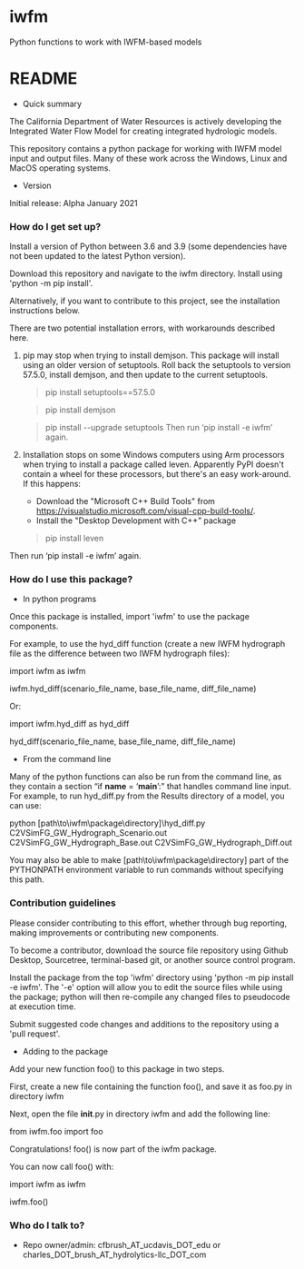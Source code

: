 # iwfm

Python functions to work with IWFM-based models

# README #

* Quick summary

The California Department of Water Resources is actively developing the Integrated Water Flow Model for creating integrated hydrologic models. 

This repository contains a python package for working with IWFM model input and output files. Many of these work across the Windows, Linux and MacOS operating systems.

* Version

Initial release: Alpha January 2021

### How do I get set up? ###

Install a version of Python between 3.6 and 3.9 (some dependencies have not been updated to the latest Python version).

Download this repository and navigate to the iwfm directory. Install using 'python -m pip install'. 

Alternatively, if you want to contribute to this project, see the installation instructions below.

There are two potential installation errors, with workarounds described here.

1. pip may stop when trying to install demjson. This package will install using an older version of setuptools.
Roll back the setuptools to version 57.5.0, install demjson, and then update to the current setuptools.
	> pip install setuptools==57.5.0
 
	> pip install demjson
 
	> pip install --upgrade setuptools
Then run ‘pip install -e iwfm’ again.

2. Installation stops on some Windows computers using Arm processors when trying to install a package called leven. 
Apparently PyPI doesn't contain a wheel for these processors, but there's an easy work-around.
If this happens: 
	- Download the "Microsoft C++ Build Tools" from https://visualstudio.microsoft.com/visual-cpp-build-tools/.
	- Install the "Desktop Development with C++” package
	> pip install leven
 
Then run ‘pip install -e iwfm’ again.

### How do I use this package? ###

* In python programs

Once this package is installed, import 'iwfm' to use the package components.

For example, to use the hyd_diff function (create a new IWFM hydrograph file as the difference between two IWFM hydrograph files):
 
import iwfm as iwfm

iwfm.hyd_diff(scenario_file_name, base_file_name, diff_file_name)
 
Or:
 
import iwfm.hyd_diff as hyd_diff

hyd_diff(scenario_file_name, base_file_name, diff_file_name)
 
* From the command line

Many of the python functions can also be run from the command line, as they contain a section “if __name__ = ‘__main__’:" that handles command line input. For example, to run hyd_diff.py from the Results directory of a model, you can use:
 
python [path\to\iwfm\package\directory]\hyd_diff.py C2VSimFG_GW_Hydrograph_Scenario.out C2VSimFG_GW_Hydrograph_Base.out C2VSimFG_GW_Hydrograph_Diff.out
 
You may also be able to make [path\to\iwfm\package\directory] part of the PYTHONPATH environment variable to run commands without specifying this path.

### Contribution guidelines ###

Please consider contributing to this effort, whether through bug reporting, making improvements or contributing new components.

To become a contributor, download the source file repository using Github Desktop, Sourcetree, terminal-based git, or another source control program.

Install the package from the top 'iwfm' directory using 'python -m pip install -e iwfm'. The '-e' option will allow you to edit the source files while using the package; python will then re-compile any changed files to pseudocode at execution time.

Submit suggested code changes and additions to the repository using a 'pull request'.

* Adding to the package

Add your new function foo() to this package in two steps.

First, create a new file containing the function foo(), and save it as foo.py in directory iwfm

Next, open the file __init__.py in directory iwfm and add the following line:

from iwfm.foo import foo

Congratulations! foo() is now part of the iwfm package.

You can now call foo() with:

import iwfm as iwfm

iwfm.foo()

### Who do I talk to? ###

* Repo owner/admin: cfbrush_AT_ucdavis_DOT_edu or charles_DOT_brush_AT_hydrolytics-llc_DOT_com
